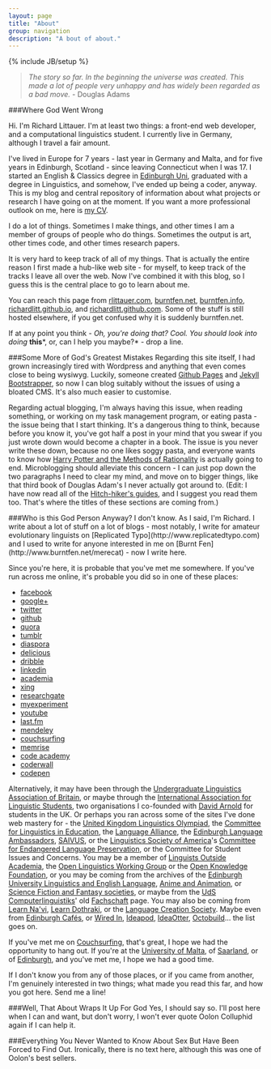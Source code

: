 ```yaml
---
layout: page
title: "About"
group: navigation
description: "A bout of about."
---
```

{% include JB/setup %}

> _The story so far. In the beginning the universe was created. This
> made a lot of people very unhappy and has widely been regarded as a
> bad move._ - Douglas Adams

###Where God Went Wrong

Hi. I'm Richard Littauer. I'm at least two things: a front-end web developer, 
and a computational linguistics student. I currently live in Germany, although
I travel a fair amount.

I've lived in Europe for 7 years - last year in Germany and Malta, and for five years in
Edinburgh, Scotland - since leaving Connecticut when I was 17. I started an
English & Classics degree in [Edinburgh Uni](http://www.ed.ac.uk/home), graduated with a
degree in Linguistics, and somehow, I've ended up being a coder, anyway. 
This is my blog and central repository of information about what projects 
or research I have going on at the moment. If you want a more professional 
outlook on me, here is [my CV](/files/Littauer_CV.pdf).

I do a lot of things. Sometimes I make things, and other times I am a
member of groups of people who do things. Sometimes the output is art,
other times code, and other times research papers. 

It is very hard to keep track of all of my things. That is actually the
entire reason I first made a hub-like web site - for myself, to
keep track of the tracks I leave all over the web. Now I've combined it 
with this blog, so I guess this is the central place to go to learn about me. 

You can reach this page from [rlittauer.com](rlittauer.com), [burntfen.net](burntfen.net),
[burntfen.info](burntfen.info), [richardlitt.github.io](richardlitt.github.io), 
and [richardlitt.github.com](richardlitt.github.com). Some of the stuff is still hosted elsewhere, 
if you get confused why it is suddenly burntfen.net. 

If at any point you think - *Oh, you're doing that? Cool. You should look into
doing* **this***, or, can I help you maybe?* - drop a line. 

###Some More of God's Greatest Mistakes 
Regarding this site itself, I had grown increasingly tired with
Wordpress and anything that even comes close to being wysiwyg. 
Luckily, someone created [Github Pages](http://pages.github.com/) and [Jekyll
Bootstrapper](http://jekyllbootstrap.com/), so now I can blog suitably
without the issues of using a bloated CMS. It's also much easier to customise.

Regarding actual blogging, I'm always having this issue, when reading something, or working on my task
management program, or eating pasta - the issue being that I start
thinking. It's a dangerous thing to think, because before you know it,
you've got half a post in your mind that you swear if you just
wrote down would become a chapter in a book. The issue is you never
write these down, because no one likes soggy pasta, and everyone wants
to know how [Harry Potter and the Methods of
Rationality](http://hpmor.com/) is actually going to end. Microblogging
should alleviate this concern - I can just pop down the two paragraphs I
need to clear my mind, and move on to bigger things, like that third
book of Douglas Adam's I never actually got around to. (Edit: I have now
read all of the [Hitch-hiker's guides](http://en.wikipedia.org/wiki/Douglas_Adams), 
and I suggest you read them too. That's where the titles of these sections are coming
from.)

<div id="networks"></div>
###Who is this God Person Anyway?
I don't know. As I said, I'm Richard. I write about a lot of stuff on a lot of
blogs - most notably, I write for amateur evolutionary linguists on [Replicated
Typo](http://www.replicatedtypo.com) and I used to write for anyone interested in me on [Burnt
Fen](http://www.burntfen.net/merecat) - now I write here. 

Since you're here, it is probable that you've met me somewhere. If
you've run across me online, it's probable you did so in one of these
places:  

* [facebook](http://www.facebook.com/richard.littauer)  
* [google+](http://gplus.to/richlitt)  
* [twitter](http://twitter.com/#!/richlitt)  
* [github](https://github.com/RichardLitt)
* [quora](http://www.quora.com/Richard-Littauer)  
* [tumblr](http://richfenne.tumblr.com)  
* [diaspora](https://joindiaspora.com/u/richardlitt)  
* [delicious](http://delicious.com/richlitt/)  
* [dribble](http://dribbble.com/richlitt)  
* [linkedin](http://uk.linkedin.com/pub/richard-littauer/29/576/197)  
* [academia](http://edinburgh.academia.edu/RichardLittauer)  
* [xing](https://www.xing.com/profile/Richard_Littauer)  
* [researchgate](http://www.researchgate.net/profile/Richard_Littauer/)  
* [myexperiment](http://www.myexperiment.org/users/16690.html)  
* [youtube](http://www.youtube.com/user/Rich0Fenn)  
* [last.fm](http://www.last.fm/user/RichardFenn)  
* [mendeley](http://www.mendeley.com/profiles/richard-littauer/)  
* [couchsurfing](http://www.couchsurfing.org/people/richardlitt)  
* [memrise](http://www.memrise.com/user/RichLitt)  
* [code academy](http://www.codecademy.com/users/richlitt)  
* [coderwall](https://coderwall.com/richardlitt)  
* [codepen](http://codepen.io/RichardLitt)  

Alternatively, it may have been through the [Undergraduate Linguistics
Association of Britain](http://www.lingstudents.co.uk/), or maybe
through the [International Association for Linguistic
Students](http://www.lingstudents.org), two organisations I co-founded
with [David Arnold](https://www.linkedin.com/in/dmarnold) for students
in the UK. Or perhaps you ran across some of the sites I've done web
mastery for - the [United Kingdom Linguistics Olympiad](uklo.org), the
[Committee for Linguistics in Education](http://www.clie.org.uk), the
[Language Alliance](http://www.language-alliance.org.uk), the [Edinburgh
Language Ambassadors](http://ela.eusa.ed.ac.uk),
[SAIVUS](http://www.saivus.org), or the [Linguistics Society of
America](https://lsadc.org/)'s [Committee for Endangered Language
Preservation](http://lsacelp.org/), or the Committee for Student Issues
and Concerns. You may be a member of [Linguists Outside
Academia](http://groups.google.com/group/ling-outside), the [Open
Linguistics Working Group](http://groups.google.com/group/ling-outside)
or the [Open Knowledge Foundation](http://okfn.org/), or you may be
coming from the archives of the [Edinburgh University Linguistics and
English Language](http://langsoc.eusa.ed.ac.uk), [Anime and
Animation](http://aasoc.wordpress.com/), or [Science Fiction and Fantasy
societies](http://sesoc.eusa.ed.ac.uk/), or maybe from the [UdS
Computerlinguistiks](coli.uni-saarland.de)' old
[Fachschaft](http://www.coli.uni-saarland.de/fs-coli/Main/HomePage)
page. You may also be coming from [Learn
Na'vi](http://www.learnnavi.org), [Learn
Dothraki](http://www.dothraki.org), or the [Language Creation
Society](http://www.conlang.org). Maybe even from [Edinburgh
Cafés](http://edinburghcafes.com/), or [Wired In](http://wyrdin.com),
[Ideapod](http://www.ideapod.com), [IdeaOtter](http://www.ideaotter.com),
[Octobuild](http://www.octobuild.com)... the list goes on.

If you've met me on
[Couchsurfing](http://www.couchsurfing.org/people/richardlitt), that's
great, I hope we had the opportunity to hang out. If you're at the
[University of Malta](http://www.um.edu.mt/), of
[Saarland](http://www.uni-saarland.de/en/), or of
[Edinburgh](http://www.ed.ac.uk/home), and you've met me, I hope we had
a good time.

If I don't know you from any of those places, or if you came from
another, I'm genuinely interested in two things; what made you read this
far, and how you got here. Send me a line!

###Well, That About Wraps It Up For God
Yes, I should say so. I'll post here when I can and want, but don't worry, I
won't ever quote Oolon Colluphid again if I can help it.

###Everything You Never Wanted to Know About Sex But Have Been Forced to Find Out.
Ironically, there is no text here, although this was one of Oolon's
best sellers. 
